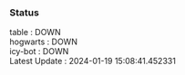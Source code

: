 ### Status


table : DOWN  
hogwarts : DOWN  
icy-bot : DOWN  
Latest Update : 2024-01-19 15:08:41.452331
